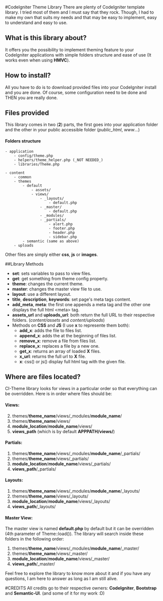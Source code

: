 #CodeIgniter Theme Library
There are plenty of CodeIgniter template library. I tried most of them and I must say that they rock. Though, I had to make my own that suits my needs and that may be easy to implement, easy to understand and easy to use.

## What is this library about?
It offers you the possibility to implement theming feature to your CodeIgniter applications with simple folders structure and ease of use (It works even when using **HMVC**).

## How to install?
All you have to do is to download provided files into your CodeIgniter install and you are done. Of course, some configuration need to be done and THEN you are really done.

## Files provided
This library comes in two (**2**) parts, the first goes into your application folder and the other in your public accessible folder (_public_html_, _www_...)

#### Folders structure

    - application
	    - config/theme.php
	    - helpers/theme_helper.php (_NOT NEEDED_)
	    - libraries/Theme.php

    - content
	    - common
	    - themes
		    - default
			    - assets/
			    - views/
				    - _layouts/
					    - default.php
				    - _master/
					    - default.php
				    - _modules/
				    - _partials/
					    - alert.php
					    - footer.php
					    - header.php
					    - sidebar.php
		    - semantic (same as above)
	    - uploads
Other files are simply either **css**, **js** or **images**.

##Library Methods

 - **set**: sets variables to pass to view files.
 - **get**: get something from theme config property.
 - **theme**: changes the current theme.
 - **master**: changes the master view file to use.
 - **layout**: use a different layout.
 - **title**, **description**, **keywords**: set page's meta tags content.
 - **add_meta**, **meta**: the first one appends a meta tag and the other one displays the full html &lt;meta&gt; tag.
 - **assets_url** and **uploads_url**: both return the full URL to their respective folders. (_content/assets_ and _content/uploads_)
 - Methods on **CSS** and **JS** (I use **x** to represente them both):
	 - **add_x**: adds the file to files list.
	 - **append_x**: adds the at the beginning of files list.
	 - **remove_x**: remove a file from files list.
	 - **replace_x**: replaces a file by a new one.
	 - **get_x**: returns an array of loaded **X** files.
	 - **x_url**: returns the full url to **X** file.
	 - **x**: css() or js() display full html tag with the given file.

## Where are files located?
CI-Theme library looks for views in a particular order so that everything can be overridden. Here is in order where files should be:

#### Views:
2. themes/**theme_name**/views/_modules/**module_name**/
3. themes/**theme_name**/views/
4. **module_location**/**module_name**/views/
5. **views_path** (which is by default **APPPATH/views/**)

#### Partials:
1. themes/**theme_name**/views/_modules/**module_name**/_partials/
3. themes/**theme_name**/views/_partials/
4. **module_location**/**module_name**/views/_partials/
5. **views_path**/_partials/

#### Layouts:
1. themes/**theme_name**/views/_modules/**module_name**/_layouts/
3. themes/**theme_name**/views/_layouts/
4. **module_location**/**module_name**/views/_layouts/
5. **views_path**/_layouts/

#### Master View:
The master view is named **default.php** by default but it can be overridden (4th parameter of Theme::load()).
The library will search inside these folders in the following order:
1. themes/**theme_name**/views/_modules/**module_name**/_master/
3. themes/**theme_name**/views/_master/
4. **module_location**/**module_name**/views/_master/
5. **views_path**/_master/

Feel free to explore the library to know more about it and if you have any questions, I am here to answer as long as I am still alive.

#CREDITS
All credits go to their respective owners: **CodeIgniter**, **Bootstrap** and **Semantic-UI**. (and some of it for my work :D)